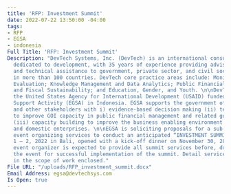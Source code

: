 ```yaml
---
title: 'RFP: Investment Summit'
date: 2022-07-22 13:50:00 -04:00
tags:
- RFP
- EGSA
- indonesia
Full Title: 'RFP: Investment Summit'
Description: "DevTech Systems, Inc. (DevTech) is an international consulting firm
  dedicated to development, with 35 years of experience providing advisory services
  and technical assistance to government, private sector, and civil society stakeholders
  in more than 100 countries. DevTech core practice areas include: Monitoring and
  Evaluation; Knowledge Management and Data Analytics; Public Financial Management
  and Fiscal Sustainability; and Education, Gender, and Youth. \n\nDevTech is implementing
  the United States Agency for International Development (USAID) funded Economic Growth
  Support Activity (EGSA) in Indonesia. EGSA supports the government of Indonesia
  and other stakeholders with i) evidence-based decision making (ii) technical assistance
  to improve GOI capacity in public financial management and related governance; and
  (iii) capacity building to improve the business enabling environment for foreign
  and domestic enterprises. \n\nEGSA is soliciting proposals for a sub-contract on
  event organizing services to conduct an anticipated “INVESTMENT SUMMIT” on December
  1 – 2, 2022 in Bali, opened with a kick-off dinner on November 30, 2022. Selected
  event organizer is expected to provide all summit services before, during and after
  the event for successful implementation of the summit. Detail services are outlined
  in the scope of work enclosed."
File URL: "/uploads/RFP_investment_summit.docx"
Email Address: egsa@devtechsys.com
Is Open: true
---
```


